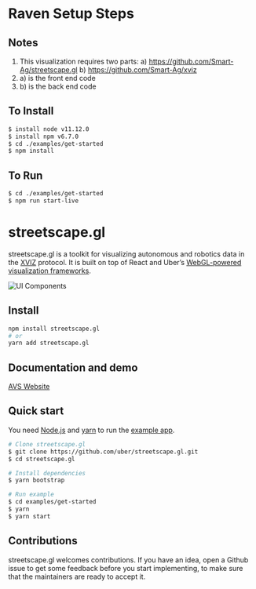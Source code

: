 # Raven Setup Steps
## Notes
1. This visualization requires two parts:
    a) https://github.com/Smart-Ag/streetscape.gl
    b) https://github.com/Smart-Ag/xviz
2. a) is the front end code
3. b) is the back end code

## To Install
```bash
$ install node v11.12.0
$ install npm v6.7.0
$ cd ./examples/get-started
$ npm install
```

## To Run
```bash
$ cd ./examples/get-started
$ npm run start-live
```

# streetscape.gl

streetscape.gl is a toolkit for visualizing autonomous and robotics data in the
[XVIZ](https://github.com/uber/xviz) protocol. It is built on top of React and Uber’s
[WebGL-powered visualization frameworks](http://vis.gl).

![UI Components](docs/images/ui-controls.png)

## Install

```bash
npm install streetscape.gl
# or
yarn add streetscape.gl
```

## Documentation and demo

[AVS Website](http://avs.auto)

## Quick start

You need [Node.js](https://nodejs.org/en/) and [yarn](https://yarnpkg.com/lang/en/docs/install) to
run the [example app](examples/get-started).

```bash
# Clone streetscape.gl
$ git clone https://github.com/uber/streetscape.gl.git
$ cd streetscape.gl

# Install dependencies
$ yarn bootstrap

# Run example
$ cd examples/get-started
$ yarn
$ yarn start
```

## Contributions

streetscape.gl welcomes contributions. If you have an idea, open a Github issue to get some feedback
before you start implementing, to make sure that the maintainers are ready to accept it.

